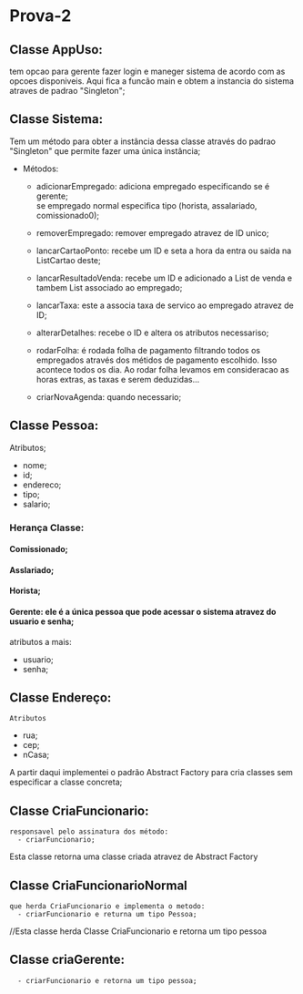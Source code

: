# Prova-2

## Classe AppUso:
  tem opcao para gerente fazer login e maneger sistema de acordo com as opcoes disponiveis.
  Aqui fica a funcão main e obtem a instancia do sistema atraves de padrao "Singleton";
  
  
## Classe Sistema:
Tem um método para obter a instância dessa classe através do padrao "Singleton" que permite fazer uma única instância;  
  - Métodos:  
    - adicionarEmpregado: adiciona empregado especificando se é gerente;  
                        se empregado normal especifica tipo (horista, assalariado, comissionado0);  
                        
    - removerEmpregado: remover empregado atravez de ID unico;
    
    - lancarCartaoPonto: recebe um ID e seta a hora da entra ou saida na ListCartao deste;
     
    - lancarResultadoVenda: recebe um ID e adicionado a List de venda e tambem List associado ao empregado;
    
    - lancarTaxa: este a associa taxa de servico ao empregado atravez de ID;
    
    - alterarDetalhes: recebe o ID e altera os atributos necessariso;
    
    - rodarFolha: é rodada folha de pagamento filtrando todos os empregados através dos métidos de pagamento escolhido. Isso         acontece todos os dia. Ao rodar folha levamos em consideracao as horas extras, as taxas e serem deduzidas...
    
    - criarNovaAgenda: quando necessario;
   
   
## Classe Pessoa:  
   Atributos;  
   - nome;  
   - id;  
   - endereco;  
   - tipo;  
   - salario;  
    
### Herança Classe:  
   #### Comissionado;  
   #### Asslariado;  
   #### Horista;  
   #### Gerente: ele é a única pessoa que pode acessar o sistema atravez do usuario e senha;  
   atributos a mais:  
   - usuario;  
   - senha;  
                    
## Classe Endereço:  
    Atributos 
   - rua;  
   - cep;  
   - nCasa;  
           
A partir daqui implementei o padrão Abstract Factory para cria classes sem especificar a classe concreta;            
## Classe CriaFuncionario:  
    responsavel pelo assinatura dos método:  
      - criarFuncionario;  
     
Esta classe retorna uma classe criada atravez de Abstract Factory  
## Classe CriaFuncionarioNormal  
    que herda CriaFuncionario e implementa o metodo:  
      - criarFuncionario e returna um tipo Pessoa;  
    
   //Esta classe herda Classe CriaFuncionario e retorna um tipo pessoa  
## Classe criaGerente:  
      - criarFuncionario e retorna um tipo pessoa;  
      
